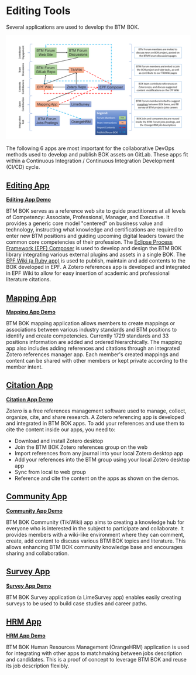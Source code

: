# Editing Tools

Several applications are used to develop the BTM BOK.

![Editing Tools](images/fig-18.png "Editing Tools")

The following 6 apps are most important for the collaborative DevOps methods used to develop and publish BOK assets on GitLab. These apps fit within a Continuous Integration / Continuous Integration Development (CI/CD) cycle.

## [Editing App](http://www.btm-forum.org/boks)

[**Editing App Demo**](https://www.btm-forum.org/images/bok/video/core-btm-bok.mp4)

BTM BOK serves as a reference web site to guide practitioners at all levels of Competency: Associate, Professional, Manager, and Executive. It provides a generic core model "centered" on business value and technology, instructing what knowledge and certifications are required to enter new BTM positions and guiding upcoming digital leaders toward the common core competencies of their profession. The [Eclipse Process Framework (EPF) Composer](https://www.eclipse.org/epf/) is used to develop and design the BTM BOK library integrating various external plugins and assets in a single BOK. The [EPF Wiki (a Ruby app)](https://wiki.eclipse.org/EPF_Wiki_User_Guide) is used to publish, maintain and add contents to the BOK developed in EPF. A Zotero references app is developed and integrated in EPF Wiki to allow for easy insertion of academic and professional literature citations.

## [Mapping App](https://www.btm-forum.org/bok-mapping/)

[**Mapping App Demo**](https://www.btm-forum.org/images/bok/video/btm_bok_mapping.mp4)

BTM BOK mapping application allows members to create mappings or associations between various industry standards and BTM positions to identify and create competencies. Currently 1729 standards and 33 positions information are added and ordered hierarchically. The mapping app also includes adding references and citations through an integrated Zotero references manager app. Each member's created mappings and content can be shared with other members or kept private according to the member intent.

## [Citation App](https://www.zotero.org/groups/1145457/btm)

[**Citation App Demo**](https://www.btm-forum.org/images/bok/video/btm_bok_apps_cite.mp4)

*Zotero* is a free references management software used to manage, collect, organize, cite, and share research. A Zotero referencing app is developed and integrated in BTM BOK apps. To add your references and use them to cite the content inside our apps, you need to:
- Download and install Zotero desktop
- Join the BTM BOK Zotero references group on the web
- Import references from any journal into your local Zotero desktop app
- Add your references into the BTM group using your local Zotero desktop app
- Sync from local to web group
- Reference and cite the content on the apps as shown on the demos.

## [Community App](http://www.btm-forum.org/bok-community)

[**Community App Demo**](https://www.btm-forum.org/images/bok/video/btm_bok_community.mp4)

BTM BOK Community (TikiWiki) app aims to creating a knowledge hub for everyone who is interested in the subject to participate and collaborate. It provides members with a wiki-like environment where they can comment, create, add content to discuss various BTM BOK topics and literature. This allows enhancing BTM BOK community knowledge base and encourages sharing and collaboration.

## [Survey App](http://www.btm-forum.org/btm-survey/admin)

[**Survey App Demo**](https://www.btm-forum.org/images/bok/video/btm_bok_survey.mp4)

BTM BOK Survey application (a LimeSurvey app) enables easily creating surveys to be used to build case studies and career paths.

## [HRM App](http://www.btm-forum.org/btm-hr)

[**HRM App Demo**](https://www.btm-forum.org/images/bok/video/btm_bok_hrm.mp4)

BTM BOK Human Resources Management (OrangeHRM) application is used for integrating with other apps to matchmaking between jobs description and candidates. This is a proof of concept to leverage BTM BOK and reuse its job description flexibly.





